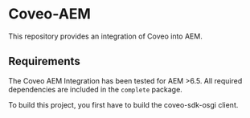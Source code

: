 # Coveo-AEM

This repository provides an integration of Coveo into AEM.

## Requirements

The Coveo AEM Integration has been tested for AEM >6.5. All required dependencies are included in the `complete` package.

To build this project, you first have to build the coveo-sdk-osgi client.
